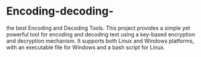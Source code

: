 # Encoding-decoding-
the best Encoding and Decoding Tools. This project provides a simple yet powerful tool for encoding and decoding text using a key-based encryption and decryption mechanism. It supports both Linux and Windows platforms, with an executable file for Windows and a bash script for Linux.
